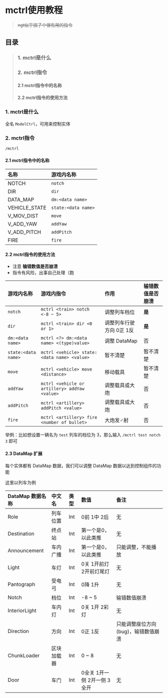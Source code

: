 # mctrl使用教程
> ~~ngt似乎搞了个很有用的指令~~

## 目录
> ### 1. mctrl是什么
> ### 2. mctrl指令
> #### 2.1 mctrl指令中的名称
> #### 2.2 mctrl指令的使用方法

### 1. mctrl是什么
全名 `ModelCtrl`，可用来控制实体

### 2. mctrl指令

`/mctrl`

#### 2.1 mctrl指令中的名称
名称 | 游戏内名称
:-- | :--
NOTCH | `notch`
DIR | `dir`
DATA_MAP | `dm:<data name>`
VEHICLE_STATE | `state:<data name>`
V_MOV_DIST | `move`
V_ADD_YAW | `addYaw`
V_ADD_PITCH | `addPitch`
FIRE | `fire`

#### 2.2 mctrl指令的使用方法

- 注意 **输错数值是否崩溃**
- 指令有风险，出事自己处理（跑

游戏内名称 | 游戏内指令 | 作用 | 输错数值是否崩溃
:-- | :-- | :-- | :--
`notch` | `mctrl <train> notch <-8 ~ 5>` | 调整列车档位 | **是**
`dir` | `mctrl <train> dir <0 or 1>` | 调整列车行驶方向 0正 1反 | **是**
`dm:<data name>` | `mctrl <?> dm:<data name> <(type)value>` | 调整 DataMap | 否
`state:<data name>` | `mctrl <vehicle> state:<data name> <value>` | 暂不清楚 | 暂不清楚
`move` | `mctrl <vehicle> move <distance>` | 移动载具 | 暂不清楚
`addYaw` | `mctrl <vehicle or artillery> addYaw <value>` | 调整载具或大炮 | 否
`addPitch` | `mctrl <artillery> addPitch <value>` | 调整载具或大炮 | 否
`fire` | `mctrl <artillery> fire <number of bullet>` | 大炮发♂射 | 否

举例：比如想设置一辆名为 `test` 列车的档位为 3，那么输入 `/mctrl test notch 3` 即可

#### 2.3 DataMap 扩展

每个实体都有 DataMap 数据，我们可以调整 DataMap 数据以达到控制组件的功能

这里以列车为例

DataMap 数据名称 | 中文名 | 类型 | 数值 | 备注
:-- | :-- | :-- | :-- | :--
Role | 列车位置 | Int | 0前 1中 2后 | 无
Destination | 终点站 | Int | 第一个是0，以此类推 | 无
Announcement | 车内广播 | Int | 第一个是0，以此类推 | 只能调整，不能播放
Light | 车灯 | Int | 0关 1开前灯 2开前灯尾灯 | 无
Pantograph | 受电弓 | Int | 0降 1升 | 无
Notch | 档位 | Int | -8 ~ 5 | 输错数值崩溃
InteriorLight | 车内灯 | Int | 0关 1开 2彩灯 | 无
Direction | 方向 | Int | 0正 1反 | 只能调整座位方向(bug)，输错数值崩溃
ChunkLoader | 区块加载器 | Int | 0 ~ 8 | 无
Door | 车门 | Int | 0全关 1开一侧 2开一侧 3全开 | 无
